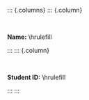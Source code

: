 ::: {.columns}
::: {.column}

&nbsp;

**Name:** \hrulefill

:::
::: {.column}

&nbsp;

**Student ID:** \hrulefill

:::
:::

